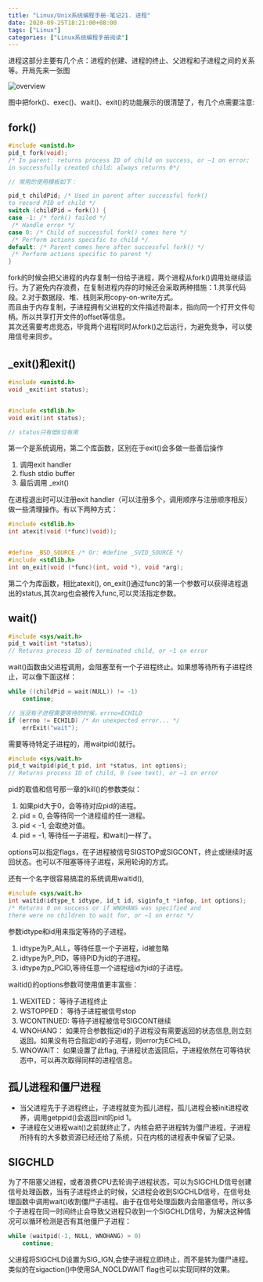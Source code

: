 ```yaml
---
title: "Linux/Unix系统编程手册-笔记21. 进程"
date: 2020-09-25T18:21:00+08:00
tags: ["Linux"]
categories: ["Linux系统编程手册阅读"]
---
```


进程这部分主要有几个点：进程的创建、进程的终止、父进程和子进程之间的关系等。开局先来一张图

![overview](/img/the-linux-programming-interface-s21/overview.png)

图中把fork()、exec()、wait()、exit()的功能展示的很清楚了，有几个点需要注意:

## fork()

```c
#include <unistd.h>
pid_t fork(void);
/* In parent: returns process ID of child on success, or –1 on error;
in successfully created child: always returns 0*/

// 常用的使用模板如下：

pid_t childPid; /* Used in parent after successful fork() 
to record PID of child */
switch (childPid = fork()) {
case -1: /* fork() failed */
 /* Handle error */
case 0: /* Child of successful fork() comes here */
 /* Perform actions specific to child */
default: /* Parent comes here after successful fork() */
 /* Perform actions specific to parent */
}
```

fork的时候会把父进程的内存复制一份给子进程，两个进程从fork()调用处继续运行。为了避免内存浪费，在复制进程内存的时候还会采取两种措施：1.共享代码段。2.对于数据段、堆、栈则采用copy-on-write方式。  
而且由于内存复制，子进程拥有父进程的文件描述符副本，指向同一个打开文件句柄。所以共享打开文件的offset等信息。  
其次还需要考虑竞态，毕竟两个进程同时从fork()之后运行，为避免竞争，可以使用信号来同步。

## _exit()和exit()

```c
#include <unistd.h>
void _exit(int status);


#include <stdlib.h>
void exit(int status);

// status只有低8位有用
```

第一个是系统调用，第二个库函数，区别在于exit()会多做一些善后操作
1. 调用exit handler
2. flush stdio buffer
3. 最后调用 _exit()

在进程退出时可以注册exit handler（可以注册多个，调用顺序与注册顺序相反）做一些清理操作。有以下两种方式：

```c
#include <stdlib.h>
int atexit(void (*func)(void));


#define _BSD_SOURCE /* Or: #define _SVID_SOURCE */
#include <stdlib.h>
int on_exit(void (*func)(int, void *), void *arg);
```

第二个为库函数，相比atexit(), on_exit()通过func的第一个参数可以获得进程退出的status,其次arg也会被传入func,可以灵活指定参数。


## wait()

```c
#include <sys/wait.h>
pid_t wait(int *status);
// Returns process ID of terminated child, or –1 on error
```

wait()函数由父进程调用，会阻塞至有一个子进程终止。如果想等待所有子进程终止，可以像下面这样：

```c
while ((childPid = wait(NULL)) != -1)
    continue;

// 当没有子进程需要等待的时候，errno=ECHILD
if (errno != ECHILD) /* An unexpected error... */
    errExit("wait");
```

需要等待特定子进程的，用waitpid()就行。

```c
#include <sys/wait.h>
pid_t waitpid(pid_t pid, int *status, int options);
// Returns process ID of child, 0 (see text), or –1 on error
```

pid的取值和信号那一章的kill()的参数类似：
1. 如果pid大于0，会等待对应pid的进程。
2. pid = 0, 会等待同一个进程组的任一进程。
3. pid < -1, 会取绝对值。
4. pid = -1, 等待任一子进程，和wait()一样了。  

options可以指定flags，在子进程被信号SIGSTOP或SIGCONT，终止或继续时返回状态。也可以不阻塞等待子进程，采用轮询的方式。  

还有一个名字很容易搞混的系统调用waitid(),

```c
#include <sys/wait.h>
int waitid(idtype_t idtype, id_t id, siginfo_t *infop, int options);
/* Returns 0 on success or if WNOHANG was specified and
there were no children to wait for, or –1 on error */
```

参数idtype和id用来指定等待的子进程。
1. idtype为P_ALL，等待任意一个子进程，id被忽略
2. idtype为P_PID，等待PID为id的子进程。
3. idtype为p_PGID,等待任意一个进程组id为id的子进程。

waitid()的options参数可使用值更丰富些：
1. WEXITED： 等待子进程终止
2. WSTOPPED： 等待子进程被信号stop
3. WCONTINUED: 等待子进程被信号SIGCONT继续
4. WNOHANG： 如果符合参数指定id的子进程没有需要返回的状态信息,则立刻返回。如果没有符合指定id的子进程，则error为ECHLD。
5. WNOWAIT： 如果设置了此flag, 子进程状态返回后，子进程依然在可等待状态中，可以再次取得同样的进程信息。

## 孤儿进程和僵尸进程

- 当父进程先于子进程终止，子进程就变为孤儿进程，孤儿进程会被init进程收养，调用getppid()会返回init的pid 1。
- 子进程在父进程wait()之前就终止了，内核会把子进程转为僵尸进程，子进程所持有的大多数资源已经还给了系统，只在内核的进程表中保留了记录。  

## SIGCHLD

为了不阻塞父进程，或者浪费CPU去轮询子进程状态，可以为SIGCHLD信号创建信号处理函数，当有子进程终止的时候，父进程会收到SIGCHLD信号，在信号处理函数中调用wait()收割僵尸子进程。由于在信号处理函数内会阻塞信号，所以多个子进程在同一时间终止会导致父进程只收到一个SIGCHLD信号，为解决这种情况可以循环检测是否有其他僵尸子进程：

```cpp
while (waitpid(-1, NULL, WNOHANG) > 0)
    continue;
```


父进程将SIGCHLD设置为SIG_IGN,会使子进程立即终止，而不是转为僵尸进程。类似的在sigaction()中使用SA_NOCLDWAIT flag也可以实现同样的效果。
